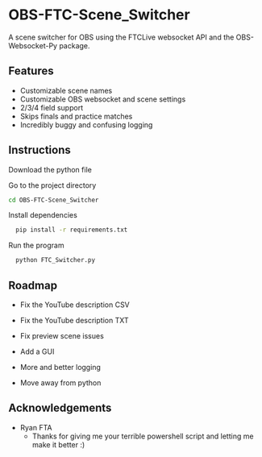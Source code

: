 
# OBS-FTC-Scene_Switcher

A scene switcher for OBS using the FTCLive websocket API and the OBS-Websocket-Py package.


## Features

- Customizable scene names
- Customizable OBS websocket and scene settings
- 2/3/4 field support
- Skips finals and practice matches
- Incredibly buggy and confusing logging


## Instructions

Download the python file

Go to the project directory

```bash
cd OBS-FTC-Scene_Switcher
```

Install dependencies

```bash
  pip install -r requirements.txt
```

Run the program

```bash
  python FTC_Switcher.py
```


## Roadmap

- Fix the YouTube description CSV

- Fix the YouTube description TXT
- Fix preview scene issues

- Add a GUI

- More and better logging

- Move away from python


## Acknowledgements

 - Ryan FTA 
   - Thanks for giving me your terrible powershell script and letting me make it better :)

